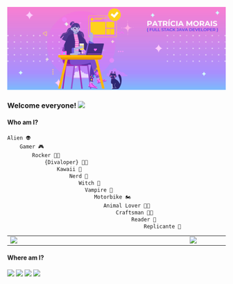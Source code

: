 ![clique aqui](https://github.com/pattrie/pattrie/blob/main/DIVALOPER.jpg?raw=true)

### Welcome everyone! <img src="https://raw.githubusercontent.com/iampavangandhi/iampavangandhi/master/gifs/Hi.gif" width="30px"></h2>


#### Who am I?

    Alien 👽
        Gamer 🎮
            Rocker 👩‍🎤 
                {Divaloper} 👩‍💻
                    Kawaii 👸
                        Nerd 🖖
                           Witch 🧙‍
                             Vampire 🧛‍
                                Motorbike 🏍
                                   Animal Lover 🐺🐱
                                       Craftsman 🧵🧶
                                            Reader 📖
                                                Replicante 🌌 

<!--
**pattrie/pattrie** is a ✨ _special_ ✨ repository because its `README.md` (this file) appears on your GitHub profile.

Here are some ideas to get you started:

- 🔭 I’m currently working on ...
- 🌱 I’m currently learning ...
- 👯 I’m looking to collaborate on ...
- 🤔 I’m looking for help with ...
- 💬 Ask me about ...
- 📫 How to reach me: ...
- 😄 Pronouns: ...
- ⚡ Fun fact: ...
-->


<center>
<table>
    <tr>
        <td><img width="400px" align="left" src="https://github-readme-stats.vercel.app/api/top-langs/?username=pattrie&hide=html&layout=compact&theme=buefy" /></td>
        <td><img width="495px" align="left" src="https://github-readme-stats.vercel.app/api?username=pattrie&theme=buefy"/></td>
    </tr>   
</table>
</center>  

#### Where am I?

<a href="https://www.linkedin.com/in/patricia-batista-morais/"><img src="https://www.flaticon.com/svg/static/icons/svg/1383/1383262.svg" width="30px"></a>
<a href="https://www.instagram.com/pattie.exe/?hl=pt-br"><img src="https://www.flaticon.com/svg/static/icons/svg/1383/1383263.svg" width="30px"></a>
<a href="patricia.b.morais@hotmail.com"><img src="https://www.flaticon.com/svg/static/icons/svg/3062/3062634.svg" width="35px"></a>
<a href="https://twitter.com/areplicante"><img src="https://www.flaticon.com/svg/static/icons/svg/1383/1383265.svg" width="30px"></a>
